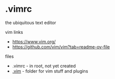 # .vimrc
the ubiquitous text editor

vim links
- https://www.vim.org/
- https://github.com/vim/vim?tab=readme-ov-file


files
- .vimrc - in root, not yet created
- [.vim](vim.md) - folder for vim stuff and plugins
